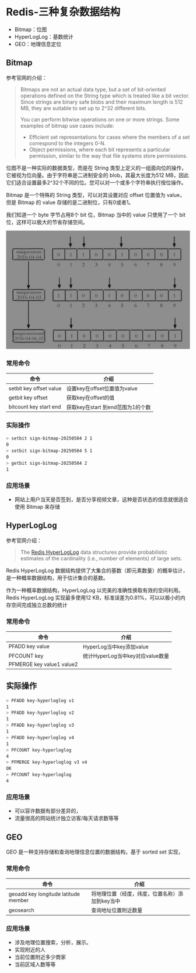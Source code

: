 # Redis-三种复杂数据结构

- Bitmap：位图
- HyperLogLog：基数统计
- GEO：地理信息定位

## Bitmap

参考官网的介绍：

> Bitmaps are not an actual data type, but a set of bit-oriented operations defined on the String type which is treated like a bit vector. Since strings are binary safe blobs and their maximum length is 512 MB, they are suitable to set up to 2^32 different bits.
>
> You can perform bitwise operations on one or more strings. Some examples of bitmap use cases include:
>
> - Efficient set representations for cases where the members of a set correspond to the integers 0-N.
> - Object permissions, where each bit represents a particular permission, similar to the way that file systems store permissions.

位图不是一种实际的数据类型，而是在 String 类型上定义的一组面向位的操作，它被视为位向量。由于字符串是二进制安全的 blob，其最大长度为512 MB，因此它们适合设置最多2^32个不同的位。您可以对一个或多个字符串执行按位操作。

Bitmap 是一个特殊的 String 类型，可以对其设置对应 offset 位置值为 value，但是 Bitmap 的 value 存储的是二进制位，只有0或者1。

我们知道一个 byte 字节占用8个 bit 位，Bitmap 当中的 value 只使用了一个 bit 位，这样可以极大的节省存储空间。

![](images/image-20250504195210883.png)

### 常用命令

| 命令                    | 介绍                              |
| ----------------------- | --------------------------------- |
| setbit key offset value | 设置key在offset位置值为value      |
| getbit key offset       | 获取key在offset的值               |
| bitcount key start end  | 获取key在start 到end范围为1的个数 |

### 实际操作

```bash
> setbit sign-bitmap-20250504 2 1
0
> setbit sign-bitmap-20250504 5 1
0
> getbit sign-bitmap-20250504 2
1
```

### 应用场景

- 网站上用户当天是否签到，是否分享视频文章，这种是否状态的信息就很适合使用 Bitmap 来存储

## HyperLogLog

参考官网介绍：

> The [Redis HyperLogLog](https://redis.io/docs/latest/develop/data-types/probabilistic/hyperloglogs/) data structures provide probabilistic estimates of the cardinality (i.e., number of elements) of large sets.

Redis HyperLogLog 数据结构提供了大集合的基数（即元素数量）的概率估计，是一种概率数据结构，用于估计集合的基数。

作为一种概率数据结构，HyperLogLog 以完美的准确性换取有效的空间利用。Redis HyperLogLog 实现最多使用12 KB，标准误差为0.81%，可以以极小的内存空间完成独立总数的统计

### 常用命令

| 命令                      | 介绍                             |
| ------------------------- | -------------------------------- |
| PFADD key value           | HyperLog当中key添加value         |
| PFCOUNT key               | 统计HyperLog当中key对应value数量 |
| PFMERGE key value1 value2 |                                  |

## 实际操作

```bash
> PFADD key-hyperloglog v1
1
> PFADD key-hyperloglog v2
1
> PFADD key-hyperloglog v3
1
> PFADD key-hyperloglog v4
1
> PFCOUNT key-hyperloglog
4
> PFMERGE key-hyperloglog v3 v4
OK
> PFCOUNT key-hyperloglog
4
```

### 应用场景

- 可以容许数据有部分差异的，
- 流量很高的网站统计独立访客/每天请求数等等

## GEO

GEO 是一种支持存储和查询地理信息位置的数据结构，基于 sorted set 实现，

### 常用命令

| 命令                                 | 介绍                                            |
| ------------------------------------ | ----------------------------------------------- |
| geoadd key longitude latitude member | 将地理位置（经度，纬度，位置名称）添加到key当中 |
| geosearch                            | 查询地址位置附近数量                            |

### 应用场景

- 涉及地理位置搜索，分析，展示。
- 实现附近的人
- 当前位置附近多少商家
- 当前区域人数等等
